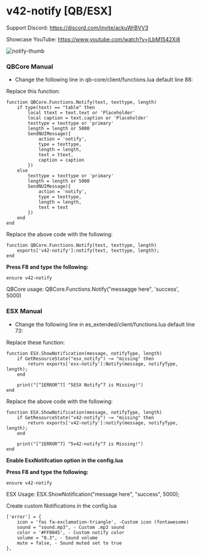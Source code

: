 # v42-notify [QB/ESX]

Support Discord: https://discord.com/invite/ackuWrBVV3

Showcase YouTube: https://www.youtube.com/watch?v=jLbM1542Xi8

![notify-thumb](https://github.com/v42-Josh/v42-notify/assets/135979159/5b79caa1-19eb-456d-9d2d-bd6869e78ad4)


### QBCore Manual

- Change the following line in qb-core/client/functions.lua default line 88: 

Replace this function:
```
function QBCore.Functions.Notify(text, texttype, length)
    if type(text) == "table" then
        local ttext = text.text or 'Placeholder'
        local caption = text.caption or 'Placeholder'
        texttype = texttype or 'primary'
        length = length or 5000
        SendNUIMessage({
            action = 'notify',
            type = texttype,
            length = length,
            text = ttext,
            caption = caption
        })
    else
        texttype = texttype or 'primary'
        length = length or 5000
        SendNUIMessage({
            action = 'notify',
            type = texttype,
            length = length,
            text = text
        })
    end
end
```

Replace the above code with the following:

```
function QBCore.Functions.Notify(text, texttype, length)
    exports['v42-notify']:notify(text, texttype, length);
end
```

**Press F8 and type the following:**
```
ensure v42-notify
```

QBCore usage:
QBCore.Functions.Notify("messagge here", 'success', 5000)

### ESX Manual

- Change the following line in es_extended/client/functions.lua default line 73: 

Replace these function:
```
function ESX.ShowNotification(message, notifyType, length)
    if GetResourceState("esx_notify") ~= "missing" then
        return exports['esx-notify']:Notify(message, notifyType, length);
    end

    print("[^1ERROR^7] ^5ESX Notify^7 is Missing!")
end
```

Replace the above code with the following:

```
function ESX.ShowNotification(message, notifyType, length)
    if GetResourceState("v42-notify") ~= "missing" then
        return exports['v42-notify']:notify(message, notifyType, length);
    end

    print("[^1ERROR^7] ^5v42-notify^7 is Missing!")
end
```

**Enable EsxNotifcation option in the config.lua**

**Press F8 and type the following:**
```
ensure v42-notify
```

ESX Usage:
ESX.ShowNotification("message here", "success", 5000);

Create custom Notifications in the config.lua
```
['error'] = {
    icon = 'fas fa-exclamation-triangle', -Custom icon (fontawesome)
    sound = "sound.mp3", - Custom .mp3 sound
    color = '#FF0045', - Custom notify color
    volume = "0.3", - Sound volume
    mute = false, - Sound muted set to true
},
```
